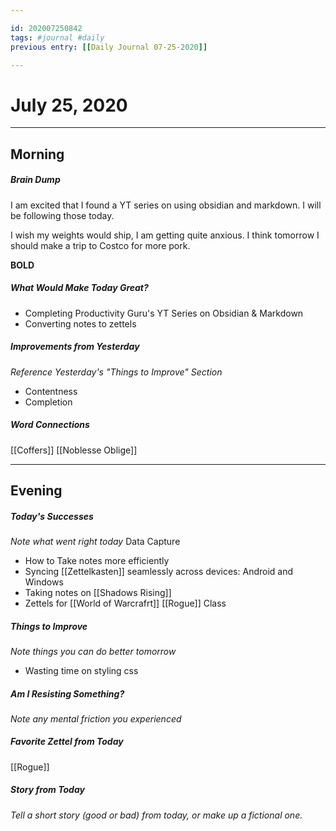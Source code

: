 ```yaml
---

id: 202007250842
tags: #journal #daily
previous entry: [[Daily Journal 07-25-2020]]

---
```


# July 25, 2020
---
## Morning

##### Brain Dump
I am excited that I found a YT series on using obsidian and markdown. I will be following those today.

I wish my weights would ship, I am getting quite anxious. I think tomorrow I should make a trip to Costco for more pork.

**BOLD**


##### What Would Make Today Great?
- Completing Productivity Guru's YT Series on Obsidian & Markdown
- Converting notes to zettels
 

##### Improvements from Yesterday
*Reference Yesterday's "Things to Improve" Section*
- Contentness
- Completion

##### Word Connections
[[Coffers]]
[[Noblesse Oblige]]

---
## Evening
##### Today's Successes
*Note what went right today*
Data Capture
- How to Take notes more efficiently
- Syncing [[Zettelkasten]] seamlessly across devices: Android and Windows
- Taking notes on [[Shadows Rising]]
- Zettels for [[World of Warcrafrt]] [[Rogue]] Class

##### Things to Improve
*Note things you can do better tomorrow*
- Wasting time on styling css

##### Am I Resisting Something?
*Note any mental friction you experienced*

##### Favorite Zettel from Today
[[Rogue]]

##### Story from Today
*Tell a short story (good or bad) from today, or make up a fictional one.*